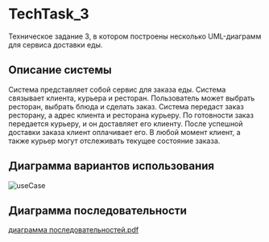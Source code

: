 # TechTask_3
Техническое задание 3, в котором построены несколько UML-диаграмм для сервиса доставки еды.
## Описание системы
Система представляет собой сервис для заказа еды. Система связывает клиента, курьера и ресторан. Пользователь может выбрать ресторан, выбрать блюда и сделать заказ. Система передаст заказ ресторану, а адрес клиента и ресторана курьеру. По готовности заказ передается курьеру, и он доставляет его клиенту. После успешной доставки заказа клиент оплачивает его. В любой момент клиент, а также курьер могут отслеживать текущее состояние заказа. 
## Диаграмма вариантов использования
![useCase](https://github.com/LazySquare/TechTask_3/assets/167713992/1fb3c915-2ba1-4327-8474-87405f4624c1)
## Диаграмма последовательности
[диаграмма последовательностей.pdf](https://github.com/user-attachments/files/15625334/default.pdf)
